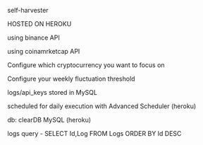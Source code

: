 self-harvester

HOSTED ON HEROKU

using binance API

using coinamrketcap API

Configure which cryptocurrency you want to focus on

Configure your weekly fluctuation threshold

logs/api_keys stored in MySQL

scheduled for daily execution with Advanced Scheduler (heroku)

db: clearDB MySQL (heroku)


logs query - SELECT Id,Log FROM Logs ORDER BY Id DESC
